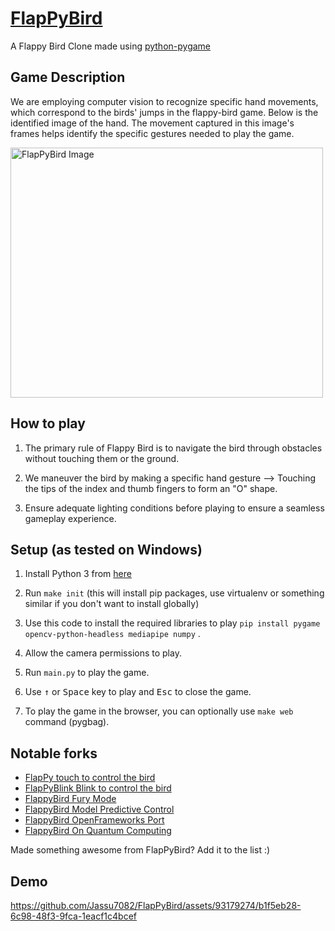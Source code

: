 [FlapPyBird](https://github.com/Jassu7082/FlapPyBird)
===============

A Flappy Bird Clone made using [python-pygame][pygame]



[pygame]: http://www.pygame.org
[one-file-game]: https://github.com/sourabhv/FlapPyBird/blob/038359dc6122f8d851e816ddb3e7d28229d585e5/flappy.py

Game Description
---------------------------
We are employing computer vision to recognize specific hand movements, which correspond to the birds' jumps in the flappy-bird game.
Below is the identified image of the hand. The movement captured in this image's frames helps identify the specific gestures needed to play the game.

<img src="https://github.com/Jassu7082/FlapPyBird/assets/93179274/e7e5d06a-a1ff-4217-af6f-4e178813ea1a" alt="FlapPyBird Image" width="500" height="400">


How to play
---------------------------
1. The primary rule of Flappy Bird is to navigate the bird through obstacles without touching them or the ground.

2. We maneuver the bird by making a specific hand gesture —> Touching the tips of the index and thumb fingers to form an "O" shape.

3. Ensure adequate lighting conditions before playing to ensure a seamless gameplay experience.

Setup (as tested on Windows)
---------------------------

1. Install Python 3 from [here](https://www.python.org/download/releases/) 

2. Run `make init` (this will install pip packages, use virtualenv or something similar if you don't want to install globally)

3. Use this code to install the required libraries to play `pip install pygame opencv-python-headless mediapipe numpy` .

4. Allow the camera permissions to play.

5. Run `main.py` to play the game. 

6. Use <kbd>&uarr;</kbd> or <kbd>Space</kbd> key to play and <kbd>Esc</kbd> to close the game.

7. To play the game in the browser, you can optionally use `make web` command (pygbag).

   

Notable forks
-------------
- [FlapPy touch to control the bird](https://github.com/Jassu7082/FlapPyBird)
- [FlapPyBlink Blink to control the bird](https://github.com/sero583/FlappyBlink)
- [FlappyBird Fury Mode](https://github.com/Cc618/FlapPyBird)
- [FlappyBird Model Predictive Control](https://github.com/philzook58/FlapPyBird-MPC)
- [FlappyBird OpenFrameworks Port](https://github.com/TheLogicMaster/ofFlappyBird)
- [FlappyBird On Quantum Computing](https://github.com/WingCode/QuFlapPyBird)

Made something awesome from FlapPyBird? Add it to the list :)


Demo
----------

https://github.com/Jassu7082/FlapPyBird/assets/93179274/b1f5eb28-6c98-48f3-9fca-1eacf1c4bcef





